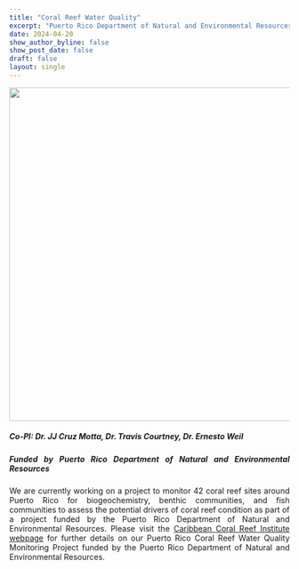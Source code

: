 ```yaml
---
title: "Coral Reef Water Quality"
excerpt: "Puerto Rico Department of Natural and Environmental Resources"
date: 2024-04-20
show_author_byline: false
show_post_date: false
draft: false
layout: single
---
```


<div style="text-align: center;">
<img src="featured-hex.png" width="600"> 
</div>

<div style="text-align: justify;">

##### Co-PI: Dr. JJ Cruz Motta, Dr. Travis Courtney, Dr. Ernesto Weil
##### Funded by Puerto Rico Department of Natural and Environmental Resources

We are currently working on a project to monitor 42 coral reef sites around Puerto Rico for biogeochemistry, benthic communities, and fish communities to assess the potential drivers of coral reef condition as part of a project funded by the Puerto Rico Department of Natural and Environmental Resources. Please visit the [Caribbean Coral Reef Institute webpage](https://www.uprm.edu/ccri/research/water-quality-project/) for further details on our Puerto Rico Coral Reef Water Quality Monitoring Project funded by the Puerto Rico Department of Natural and Environmental Resources.

</div>